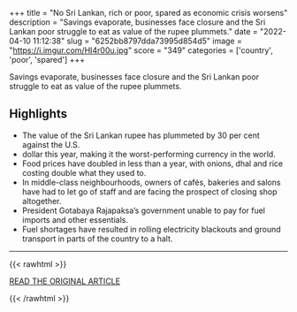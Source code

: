 +++
title = "No Sri Lankan, rich or poor, spared as economic crisis worsens"
description = "Savings evaporate, businesses face closure and the Sri Lankan poor struggle to eat as value of the rupee plummets."
date = "2022-04-10 11:12:38"
slug = "6252bb8797dda73995d854d5"
image = "https://i.imgur.com/HI4r00u.jpg"
score = "349"
categories = ['country', 'poor', 'spared']
+++

Savings evaporate, businesses face closure and the Sri Lankan poor struggle to eat as value of the rupee plummets.

## Highlights

- The value of the Sri Lankan rupee has plummeted by 30 per cent against the U.S.
- dollar this year, making it the worst-performing currency in the world.
- Food prices have doubled in less than a year, with onions, dhal and rice costing double what they used to.
- In middle-class neighbourhoods, owners of cafés, bakeries and salons have had to let go of staff and are facing the prospect of closing shop altogether.
- President Gotabaya Rajapaksa’s government unable to pay for fuel imports and other essentials.
- Fuel shortages have resulted in rolling electricity blackouts and ground transport in parts of the country to a halt.

---

{{< rawhtml >}}
  <p class="article-category">
    <a target="_blank" href="https://www.aljazeera.com/news/2022/4/8/no-sri-lankan-rich-or-poor-spared-as-economic-crisis-worsens">READ THE ORIGINAL ARTICLE</a>
  </p>
{{< /rawhtml >}}
